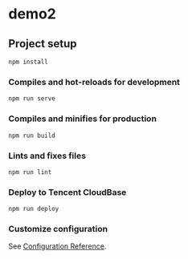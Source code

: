 # demo2

## Project setup
```
npm install
```

### Compiles and hot-reloads for development
```
npm run serve
```

### Compiles and minifies for production
```
npm run build
```

### Lints and fixes files
```
npm run lint
```

### Deploy to Tencent CloudBase
```
npm run deploy
```

### Customize configuration
See [Configuration Reference](https://cli.vuejs.org/config/).
